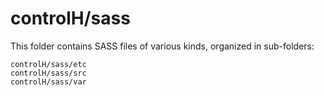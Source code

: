 # controlH/sass

This folder contains SASS files of various kinds, organized in sub-folders:

    controlH/sass/etc
    controlH/sass/src
    controlH/sass/var
